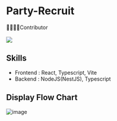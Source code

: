 # Party-Recruit
 
👨‍👨‍👧‍👦Contributor  
<br>
<a href="https://github.com/Aierse/Party-Recruit/graphs/contributors">
  <img src="https://contrib.rocks/image?repo=Aierse/Party-Recruit" />
</a>

## Skills
* Frontend : React, Typescript, Vite 
* Backend : NodeJS(NestJS), Typescript

## Display Flow Chart
![image](https://user-images.githubusercontent.com/68111814/205484550-03e05aff-7a08-4758-b63f-606d8f64780c.png)
